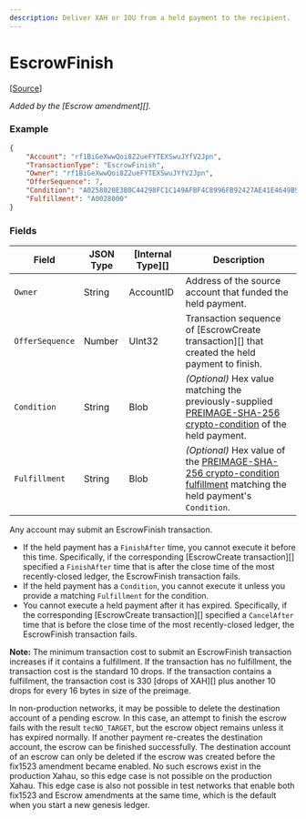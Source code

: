 ```yaml
---
description: Deliver XAH or IOU from a held payment to the recipient.
---
```


# EscrowFinish

\[[Source](https://github.com/Xahau/xahaud/blob/dev/src/ripple/app/tx/impl/URIToken.cpp)]

_Added by the \[Escrow amendment]\[]._

### Example

```json
{
    "Account": "rf1BiGeXwwQoi8Z2ueFYTEXSwuJYfV2Jpn",
    "TransactionType": "EscrowFinish",
    "Owner": "rf1BiGeXwwQoi8Z2ueFYTEXSwuJYfV2Jpn",
    "OfferSequence": 7,
    "Condition": "A0258020E3B0C44298FC1C149AFBF4C8996FB92427AE41E4649B934CA495991B7852B855810100",
    "Fulfillment": "A0028000"
}
```

### Fields

| Field           | JSON Type | \[Internal Type]\[] | Description                                                                                                                                                                                         |
| --------------- | --------- | ------------------- | --------------------------------------------------------------------------------------------------------------------------------------------------------------------------------------------------- |
| `Owner`         | String    | AccountID           | Address of the source account that funded the held payment.                                                                                                                                         |
| `OfferSequence` | Number    | UInt32              | Transaction sequence of \[EscrowCreate transaction]\[] that created the held payment to finish.                                                                                                     |
| `Condition`     | String    | Blob                | _(Optional)_ Hex value matching the previously-supplied [PREIMAGE-SHA-256 crypto-condition](https://tools.ietf.org/html/draft-thomas-crypto-conditions-02#section-8.1) of the held payment.         |
| `Fulfillment`   | String    | Blob                | _(Optional)_ Hex value of the [PREIMAGE-SHA-256 crypto-condition fulfillment](https://tools.ietf.org/html/draft-thomas-crypto-conditions-02#section-8.1.4) matching the held payment's `Condition`. |

Any account may submit an EscrowFinish transaction.

* If the held payment has a `FinishAfter` time, you cannot execute it before this time. Specifically, if the corresponding \[EscrowCreate transaction]\[] specified a `FinishAfter` time that is after the close time of the most recently-closed ledger, the EscrowFinish transaction fails.
* If the held payment has a `Condition`, you cannot execute it unless you provide a matching `Fulfillment` for the condition.
* You cannot execute a held payment after it has expired. Specifically, if the corresponding \[EscrowCreate transaction]\[] specified a `CancelAfter` time that is before the close time of the most recently-closed ledger, the EscrowFinish transaction fails.

**Note:** The minimum transaction cost to submit an EscrowFinish transaction increases if it contains a fulfillment. If the transaction has no fulfillment, the transaction cost is the standard 10 drops. If the transaction contains a fulfillment, the transaction cost is 330 \[drops of XAH]\[] plus another 10 drops for every 16 bytes in size of the preimage.

In non-production networks, it may be possible to delete the destination account of a pending escrow. In this case, an attempt to finish the escrow fails with the result `tecNO_TARGET`, but the escrow object remains unless it has expired normally. If another payment re-creates the destination account, the escrow can be finished successfully. The destination account of an escrow can only be deleted if the escrow was created before the fix1523 amendment became enabled. No such escrows exist in the production Xahau, so this edge case is not possible on the production Xahau. This edge case is also not possible in test networks that enable both fix1523 and Escrow amendments at the same time, which is the default when you start a new genesis ledger.
